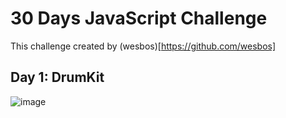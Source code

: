 # 30 Days JavaScript Challenge
This challenge created by  (wesbos)[https://github.com/wesbos]
## Day 1: DrumKit
![image](https://github.com/ozgevurmaz/30DaysJavaScriptChallange/assets/49415731/57e790d6-1208-4c06-b441-1470f4e4a6d7)

